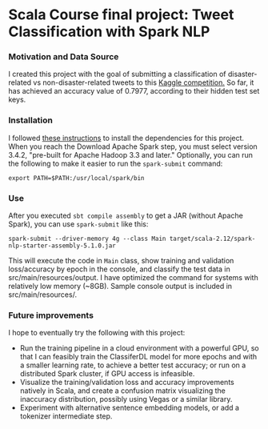 # Scala Course final project: Tweet Classification with Spark NLP
 
### Motivation and Data Source
I created this project with the goal of submitting a classification of disaster-related vs non-disaster-related tweets to this [Kaggle competition.](https://www.kaggle.com/competitions/nlp-getting-started/data)
So far, it has achieved an accuracy value of 0.7977, according to their hidden test set keys.

### Installation
I followed [these instructions](https://www.tutorialspoint.com/apache_spark/apache_spark_installation.htm) to install the dependencies for this project. When you reach the Download Apache Spark step, you must select version 3.4.2, "pre-built for Apache Hadoop 3.3 and later." Optionally, you can run the following to make it easier to run the `spark-submit` command:
```shell
export PATH=$PATH:/usr/local/spark/bin
```

### Use
After you executed `sbt compile assembly` to get a JAR (without Apache Spark), you can use `spark-submit` like this:

```shell
spark-submit --driver-memory 4g --class Main target/scala-2.12/spark-nlp-starter-assembly-5.1.0.jar
```

This will execute the code in `Main` class, show training and validation loss/accuracy by epoch in the console, and classify the test data in src/main/resources/output. I have optimized the command for systems with relatively low memory (~8GB). Sample console output is included in src/main/resources/. 

### Future improvements
I hope to eventually try the following with this project:
* Run the training pipeline in a cloud environment with a powerful GPU, so that I can feasibly train the ClassiferDL model for more epochs and with a smaller learning rate, to achieve a better test accuracy; or run on a distributed Spark cluster, if GPU access is infeasible.
* Visualize the training/validation loss and accuracy improvements natively in Scala, and create a confusion matrix visualizing the inaccuracy distribution, possibly using Vegas or a similar library.
*  Experiment with alternative sentence embedding models, or add a tokenizer intermediate step.
